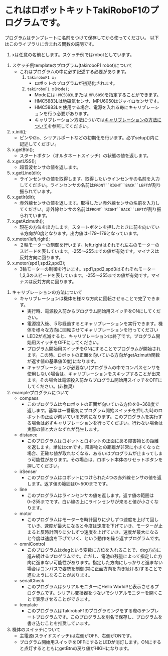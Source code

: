 # これはロボットキットTakiRoboF1のプログラムです。

プログラムはテンプレートに名前をつけて保存してから使ってください。
以下はこのライブラリに含まれる関数の説明です。
1. xは任意の名前とします。スケッチ例ではrobotとしています。

<!-- 1. スケッチ例templateの3行目のプログラム(takiroboF1 robot(x,y,s);)について -->
1. スケッチ例templateのプログラム(takiroboF1 robot)について
    - これはプログラムの中に必ず記述する必要があります。<!-- 引数(()のなかに書くもの)には以下の４つの書き方があります。 -->
        1. `takiroboF1 x;` <a id="1"></a>
            <!-- - これを記述した場合、電源を入れる毎にキャリブレーションを行う必要があります。 -->
            - ロボットのプログラムが初期化されます。 
        1. `takiroboF1 x(Mode);` <a id="1"></a>
            <!-- - これを記述した場合、電源を入れる毎にキャリブレーションを行う必要があります。 -->
            - Modeには `HMC5883L`または `MPU6050`を指定することができます。
            - HMC5883Lは地磁気センサ、MPU6050はジャイロセンサです。
            - HMC5883Lを使用する場合、電源を入れる毎にキャリブレーションを行う必要があります。 
            - キャリブレーション方法については[キャリブレーションの方法について](#caliblation2)を参照してください。
        <!-- 1. `int hoge[3]={0,0,0};`  
           `takiroboF1 x(hoge);`  
            - これを記述した場合、電源を入れる毎にキャリブレーションを行う必要があります。
            - キャリブレーション方法については[キャリブレーションの方法について](#caliblation2)を参照してください。
            - [1つ目](#1)との違いは外部入出力ピンについての記述を行っている点である。詳細は [外部入出力ピンについて](#outorinPin)を参照してください。
        1. `takiroboF1 x(float Median_x, float Median_y, float Scale);` <a id="3"></a>
            - これを記述した場合、電源を入れる毎にキャリブレーションを行う必要はありません。
            - キャリブレーション方法については[キャリブレーションの方法について](#caliblation1)を参照してください。
        1. `int hoge[3]={0,0,0};`  
           `takiroboF1 x(float Median_x, float Median_y, float Scale,hoge);`  
            - これを記述した場合、電源を入れる毎にキャリブレーションを行う必要はありません。
            - キャリブレーション方法については[キャリブレーションの方法について](#caliblation1)を参照してください。
            - [3つ目](#3)との違いは外部入出力ピンについての記述を行っている点である。詳細は [外部入出力ピンについて](#outorinPin)を参照してください。 -->
1. x.init();
    - ピンやi2c、シリアルポートなどの初期化を行います。必ずsetup()内に記述してください。
1. x.getBtn();
    - スタートボタン（オルタネートスイッチ）の状態の値を返します。
1. x.getUSS();
    - 超音波センサの値を返します。
1. x.getLine(dir);
    - ラインセンサの値を取得します。取得したいラインセンサの名前を入力してください。ラインセンサの名前は`FRONT``RIGHT``BACK``LEFT`が割り振られています。
1. x.getIr(dir);
    - 赤外線センサの値を返します。取得したい赤外線センサの名前を入力してください。赤外線センサの名前は`FRONT``RIGHT``BACK``LEFT`が割り振られています。
1. x.getAzimuth();
    - 現在の方位を出力します。スタートボタンを押したときに前を向いている方向が0度となります。出力値は-179~179となっています。
1. x.motor(left,right);
    - ２輪モーターの制御を行います。left,rightはそれぞれ左右のモーターのスピードを表しています。-255〜255までの値が有効です。マイナスは反対方向に回ります。
1. x.motor(spd1,spd2,spd3);
    - 3輪モーターの制御を行います。spd1,spd2,spd3はそれぞれモーター1,2,3のスピードを表しています。-255〜255までの値が有効です。マイナスは反対方向に回ります。
<!--1. x.irUpdate();<a id="x.irUpdate"></a>
    - 赤外線センサの値を更新します。赤外線センサを使用する場合は、ループ毎に一度読み込んでください。また、for文やwhile文などでも、赤外線センサの値を読み込むのであれば入れる必要があります。-->
<!-- 1. x.lineUpdate();
    - ラインセンサの値を更新します。ラインセンサを使用する場合は、ループ毎に一度読み込んでください。 -->
<!-- 1. x.getStartingAzimuth();<a id="getStartingAzimuth"></a>
    - 初めにプログラム開始用スイッチをONにした時の機体が向いていた方位を返します。 -->
<!-- 1. 外部入出力ピンについて　<a id="outorinPin"></a>
    - TakiRobo F1には3つの外部入出力ピンが用意されています。場所は基板の右側です。前から順番に1番ピン、2番ピン、3番ピンとなっています。ピンそれぞれの情報については下記の表に示します。
      ||1番ピン|2番ピン|3番ピン|
      |:--:|:--:|:--:|:--:|
      |analogRead|○|×|×|
      |analogWrite|×|×|×|
      |digitalRead|○|○|○|
      |digitalWrite|○|○|○|  

      3番ピンはLED2(左側のLED)と共用になっています。そのため3番ピンを使う場合、インジケーター用のLEDは動かなくなります。1,2番ピンを優先して使うことを推奨します。
    - 1~3番ピンの入出力設定について
        - 1~3番ピンを使用するには入出力の設定を行う必要があります。設定を行うにはプログラム内の  
          `takiroboF1 x(float Median_x, float Median_y, float Scale);`  
          を  
          `int hoge[3]={0,0,0};`  
          `takiroboF1 x(float Median_x, float Median_y, float Scale,hoge);`  
          に変更します。なお、引数名hogeは自由に変更可能です。  
          `{0,0,0}`はそれぞれ`{1番ピン,2番ピン,3番ピン}`を表しており、ここに指定された数値を記述することで設定できます。指定された数値は以下の表に示しています。
          |0|1|2|3|
          |:--:|:--:|:--:|:--:|
          |使用しない|digitalRead|digitalWrite|analogRead|  

          例えば`int hoge[3]={2,1,0}`とした場合、1番ピンはdigitalWrite、2番ピンdigitalRead、3番ピンは使用しないという設定になります。
    - 入出力読み書き用関数
        1. x.getAnalogPin();
            - 1番ピンのアナログ値を取得します。1番ピンをアナログピンに設定していない場合は0を返します。１番ピンのみ使用可能です。
        1. x.getDigitalPin(int pin);
            - 1~3番ピンのデジタル値を取得します。引数には取得したいピンの番号を記述してください。各ピンの設定をデジタル読み込みに設定していない場合、0を返します。
        1. x.setDigitalPin(int pin, bool value);
            - 1~3番ピンのデジタル値を出力します。引数には出力したいピンの番号を記述してください。また、valueにはHIGH,LOWのどちらかを入力してください。各ピンの設定をデジタル書き込みに設定していない場合、出力されません。
-->
1. キャリブレーションの方法について <a id="caliblation2"></a>
    - キャリブレーションは機体を様々な方向に回転させることで完了できます。
        - 実行時、電源投入前からプログラム開始用スイッチをONにしてください。<!-- (この時プログラム開始用スイッチはONになっていますが、[機体の方位の取得](#getStartingAzimuth)は行いません) -->
        - 電源投入後、５秒経過するとキャリブレーションを実行できます。機体を様々な方向に回転させてキャリブレーションを行ってください
        - LED2が点滅すると、キャリブレーションは終了です。プログラム開始用スイッチをOFFにしてください。
        - プログラム開始用スイッチをONにすることでプログラムが開始されます。この時、ロボットの正面を向いている方向がgetAzimuth関数が返す値の基準値(0度)になります。
        <!-- - 外部入出力の3番ピンを使用している場合、この方法でのキャリブレーションは実行できません。別のキャリブレーション方法を使用してください。 -->
        - キャリブレーションが必要ない(プログラムの中でコンパスセンサを使用しない)場合は、キャリブレーションをスキップすることが出来ます。その場合は電源投入前からプログラム開始用スイッチをOFFにしてください。(非推奨)
    <!-- - キャリブレーション値の設定方法は二つあります。 
        1. プログラムにキャリブレーション値を書き込む(電源を入れる毎にキャリブレーションを行う必要がない)場合 <a id="caliblation1"></a>
            - スケッチ例のcaliblationという名前のプログラムを書き込みます。
            - 書き込みが終われば実行します。実行する際は、プログラム開始用スイッチをOFFにしてください。
            - シリアルモニタを開いた後、５秒経過するとキャリブレーションが実行されます。
            - __キャリブレーションが終了しました。__ と表示された後に出力される()で囲まれた値がキャリブレーション値です。この行をコピーし、スケッチ例templateの3行目に記述されているtakiroboF1 robot(x,y,s)の()に貼り付けます。
            - takiroboF1の動かす場所を大きく変更する場合または、コンパスセンサからの値に異常が見られる場合は、キャリブレーション値を再度取得してください。

        1. 電源を入れる毎にキャリブレーションを行う場合<a id="caliblation2"></a>
            - 実行時、電源投入前からプログラム開始用スイッチをONにしてください。(この時プログラム開始用スイッチはONになっていますが、[機体の方位の取得](#getStartingAzimuth)は行いません)
            - 電源投入後、５秒経過するとキャリブレーションが実行されます。
            - LED2が点滅すると、キャリブレーションは終了です。プログラム開始用スイッチをOFFにしてください。
            - 外部入出力の3番ピンを使用している場合、この方法でのキャリブレーションは実行できません。別のキャリブレーション方法を使用してください。
            - キャリブレーションが必要ない(プログラムの中でコンパスセンサを使用しない)場合は、キャリブレーションをスキップすることが出来ます。その場合は電源投入前からプログラム開始用スイッチをOFFにしてください。(非推奨)
            -->
1. exampleプログラムについて
    - compass
        - このプログラムは今ロボットの正面が向いている方位を0~360度で返します。基準は一番最初にプログラム開始スイッチを押した時のロボットの正面が向いている方向になります。このプログラムを実行する場合は必ずキャリブレーションを行ってください。行わない場合は実際の値と大きなずれが発生します。
    - distance
        - このプログラムはロボットとロボットの正面にある障害物との距離を返します。単位はcmです。障害物との距離が非常に小さくなった場合、正確な値が取れなくなる、あるいはプログラムが止まってしまう可能性があります。その場合は、ロボット本体のリセットボタンを押してください。 
    - irSenser
        - このプログラムはロボットにつけられた4つの赤外線センサの値を返します。返す値の範囲は0~500までです。
    - line
        - このプログラムはラインセンサの値を返します。返す値の範囲は0~255までです。白い線の上にラインセンサが来ると値が小さくなります。
    - motor
        - このプログラムはモーターを時計回りに少しずつ速度を上げて回していき、速度が最大になると今度は速度を下げていき、モーターが止まると反時計回りに少しずつ速度を上げていき、速度が最大になると今度は速度を下げていく、という動作を繰り返すプログラムです。
    - omniControl
        - このプログラムはdegという変数に方位を入れることで、deg方向に進み続けるプログラムです。ただし、電池の残量によって指定した方向に進まない可能性があります。指定した方向にしっかりと進まない場合はコンパスで姿勢を制御(常に正面方向を向き続ける)することで進むようになることがあります。
    - serialCheck
        - このプログラムはシリアルモニターにHello World!!と表示させるプログラムです。シリアル変換器をつないでシリアルモニターを開くことで表示させることができます。
    - template
        - このプログラムはTakiroboF1のプログラミングをする際のテンプレートプログラムです。このプログラムを別名で保存し、プログラムを書き込むことを推奨しています。
1. 機体のスイッチについて
    - 主電源(スライドスイッチ)は左側がOFF、右側がONです。
    - プログラム開始用スイッチをOFFにするとLEDが消灯します。ONにすると点灯するとともにgetBtnの戻り値がHIGHになります。


